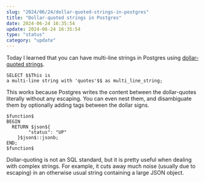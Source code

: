 ```yaml
---
slug: "2024/06/24/dollar-quoted-strings-in-postgres"
title: "Dollar-quoted strings in Postgres"
date: 2024-06-24 16:35:54
update: 2024-06-24 16:35:54
type: "status"
category: "update"
---
```


Today I learned that you can have multi-line strings in Postgres using [dollar-quoted strings](https://www.postgresql.org/docs/current/sql-syntax-lexical.html#SQL-SYNTAX-DOLLAR-QUOTING).

```postgresql
SELECT $$This is
a multi-line string with 'quotes'$$ as multi_line_string;
```

This works because Postgres writes the content between the dollar-quotes literally without any escaping. You can even nest them, and disambiguate them by optionally adding tags between the dollar signs.

```postgresql
$function$
BEGIN
  RETURN $json${
		"status": "UP"
	}$json$::jsonb;
END;
$function$
```

Dollar-quoting is not an SQL standard, but it is pretty useful when dealing with complex strings. For example, it cuts away much noise (usually due to escaping) in an otherwise usual string containing a large JSON object.
